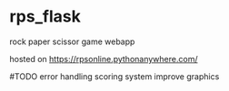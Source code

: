 # rps_flask
rock paper scissor game webapp

hosted on https://rpsonline.pythonanywhere.com/

#TODO
error handling
scoring system
improve graphics
